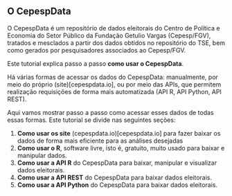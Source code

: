 ## O CepespData

O CepespData é um repositório de dados eleitorais do Centro de Política e Economia do Setor Público da Fundação Getulio Vargas (Cepesp/FGV), tratados e mesclados a partir dos dados obtidos no repositório do TSE, bem como gerados por pesquisadores associados ao Cepesp/FGV.

Este tutorial explica passo a passo **como usar o CepespData**.

Há várias formas de acessar os dados do CepespData: manualmente, por meio do próprio (site)[cepespdata.io], ou por meio das APIs, que permitem realização requisições de forma mais automatizada (API R, API Python, API REST).

Aqui vamos mostrar passo a passo como acessar esses dados de todas essas formas. Este tutorial se divide nas seguintes seções:

1. **Como usar os site** (cepespdata.io)[cepespdata.io] para fazer baixar os dados de forma mais eficiente para as análises desejadas
2. **Como usar o R**, software livre, isto é, gratuito, muito usado para baixar e manipular dados.
3. **Como usar a API R** do CepespData para baixar, manipular e visualizar dados eleitorais.
4. **Como usar a API REST** do CepespData para baixar dados eleitorais.
5. **Como usar a API Python** do CepespData para baixar dados eleitorais.
